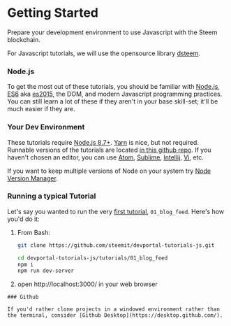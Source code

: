 # Getting Started

Prepare your development environment to use Javascript with the Steem blockchain.

For Javascript tutorials, we will use the opensource library [dsteem](https://github.com/steemit/dsteem).

### Node.js

To get the most out of these tutorials, you should be familiar with [Node.js](https://nodejs.org/en/), [ES6](https://babeljs.io/learn-es2015/) aka [es2015](http://www.ecma-international.org/ecma-262/6.0/), the DOM, and modern Javascript programming practices.
You can still learn a lot of these if they aren't in your base skill-set; it'll be much easier if they are.

### Your Dev Environment

These tutorials require [Node.js 8.7+](https://nodejs.org/en/download/). [Yarn](https://yarnpkg.com/en/) is nice, but not required. Runnable versions of the tutorials are located [in this github repo](https://github.com/steemit/devportal-tutorials-js).
If you haven't chosen an editor, you can use [Atom](https://atom.io/), [Sublime](https://www.sublimetext.com/), [Intellij](https://www.jetbrains.com/idea/), [Vi](https://en.wikipedia.org/wiki/Vi), etc.

If you want to keep multiple versions of Node on your system try [Node Version Manager](https://github.com/creationix/nvm).

### Running a typical Tutorial

Let's say you wanted to run the very [first tutorial](../01_blog_feed), `01_blog_feed`. Here's how you'd do it:

1.  From Bash:

    ```bash
    git clone https://github.com/steemit/devportal-tutorials-js.git

    cd devportal-tutorials-js/tutorials/01_blog_feed
    npm i
    npm run dev-server
    ```

1.  open http://localhost:3000/ in your web browser

```
### Github

If you'd rather clone projects in a windowed environment rather than the terminal, consider [Github Desktop](https://desktop.github.com/).
```
